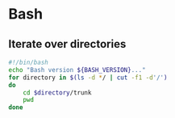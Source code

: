 # Bash

## Iterate over directories
```bash
#!/bin/bash
echo "Bash version ${BASH_VERSION}..."
for directory in $(ls -d */ | cut -f1 -d'/')
do
    cd $directory/trunk
    pwd
done
```
